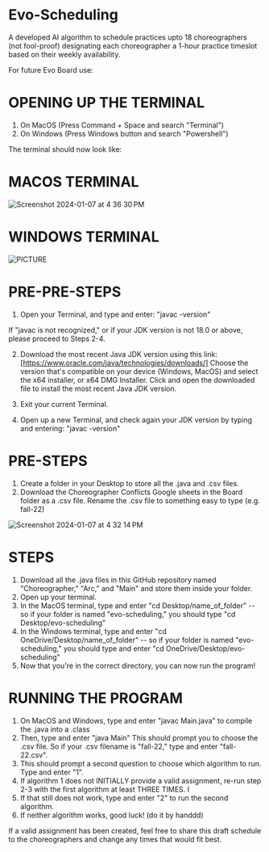 # Evo-Scheduling
A developed AI algorithm to schedule practices upto 18 choreographers (not fool-proof) designating each choreographer a 1-hour practice timeslot based on their weekly availability.

For future Evo Board use:

# OPENING UP THE TERMINAL

1. On MacOS (Press Command + Space and search "Terminal")
2. On Windows (Press Windows button and search "Powershell")

The terminal should now look like: 

# MACOS TERMINAL

![Screenshot 2024-01-07 at 4 36 30 PM](https://github.com/Johnrev16/Evo-Scheduling/assets/76535774/26b982fe-8180-4950-8166-9e542490f607)

# WINDOWS TERMINAL 

![PICTURE](https://github.com/Johnrev16/Evo-Scheduling/assets/94932129/f0ed625c-4dda-476b-80b3-2e004053b784)


# PRE-PRE-STEPS

1. Open your Terminal, and type and enter: "javac -version"

If "javac is not recognized," or if your JDK version is not 18.0 or above, please proceed to Steps 2-4.

2. Download the most recent Java JDK version using this link: [https://www.oracle.com/java/technologies/downloads/] Choose the version that's compatible on your device (Windows, MacOS) and select the x64 installer, or x64 DMG Installer. Click and open the downloaded file to install the most recent Java JDK version. 

3. Exit your current Terminal.
   
4. Open up a new Terminal, and check again your JDK version by typing and entering: "javac -version"

# PRE-STEPS

1. Create a folder in your Desktop to store all the .java and .csv files.
2. Download the Choreographer Conflicts Google sheets in the Board folder as a .csv file. Rename the .csv file to something easy to type (e.g. fall-22)

![Screenshot 2024-01-07 at 4 32 14 PM](https://github.com/Johnrev16/Evo-Scheduling/assets/76535774/a04a578d-e775-4607-9eef-5c5121f377eb)


# STEPS

1. Download all the .java files in this GitHub repository named "Choreographer," "Arc," and "Main" and store them inside your folder.
2. Open up your terminal.
3. In the MacOS terminal, type and enter "cd Desktop/name_of_folder" -- so if your folder is named "evo-scheduling," you should type "cd Desktop/evo-scheduling"
4. In the Windows terminal, type and enter "cd OneDrive/Desktop/name_of_folder" -- so if your folder is named "evo-scheduling," you should type and enter "cd OneDrive/Desktop/evo-scheduling"
5. Now that you're in the correct directory, you can now run the program!

# RUNNING THE PROGRAM

1. On MacOS and Windows, type and enter "javac Main.java" to compile the .java into a .class
2. Then, type and enter "java Main" This should prompt you to choose the .csv file. So if your .csv filename is "fall-22," type and enter "fall-22.csv". 
3. This should prompt a second question to choose which algorithm to run. Type and enter "1".
4. If algorithm 1 does not INITIALLY provide a valid assignment, re-run step 2-3 with the first algorithm at least THREE TIMES. I
5. If that still does not work, type and enter "2" to run the second algorithm.
6. If neither algorithm works, good luck! (do it by handdd)

If a valid assignment has been created, feel free to share this draft schedule to the choreographers and change any times that would fit best. 
   

